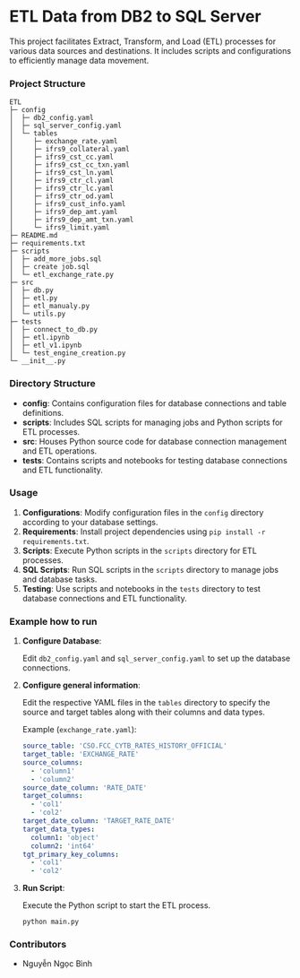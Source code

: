 # ETL Data from DB2 to SQL Server

This project facilitates Extract, Transform, and Load (ETL) processes for various data sources and destinations. It includes scripts and configurations to efficiently manage data movement.

### Project Structure

```
ETL
├─ config
│  ├─ db2_config.yaml
│  ├─ sql_server_config.yaml
│  └─ tables
│     ├─ exchange_rate.yaml
│     ├─ ifrs9_collateral.yaml
│     ├─ ifrs9_cst_cc.yaml
│     ├─ ifrs9_cst_cc_txn.yaml
│     ├─ ifrs9_cst_ln.yaml
│     ├─ ifrs9_ctr_cl.yaml
│     ├─ ifrs9_ctr_lc.yaml
│     ├─ ifrs9_ctr_od.yaml
│     ├─ ifrs9_cust_info.yaml
│     ├─ ifrs9_dep_amt.yaml
│     ├─ ifrs9_dep_amt_txn.yaml
│     └─ ifrs9_limit.yaml
├─ README.md
├─ requirements.txt
├─ scripts
│  ├─ add_more_jobs.sql
│  ├─ create job.sql
│  └─ etl_exchange_rate.py
├─ src
│  ├─ db.py
│  ├─ etl.py
│  ├─ etl_manualy.py
│  └─ utils.py
├─ tests
│  ├─ connect_to_db.py
│  ├─ etl.ipynb
│  ├─ etl_v1.ipynb
│  └─ test_engine_creation.py
└─ __init__.py
```

### Directory Structure

- **config**: Contains configuration files for database connections and table definitions.
- **scripts**: Includes SQL scripts for managing jobs and Python scripts for ETL processes.
- **src**: Houses Python source code for database connection management and ETL operations.
- **tests**: Contains scripts and notebooks for testing database connections and ETL functionality.

### Usage

1. **Configurations**: Modify configuration files in the `config` directory according to your database settings.
2. **Requirements**: Install project dependencies using `pip install -r requirements.txt`.
3. **Scripts**: Execute Python scripts in the `scripts` directory for ETL processes.
4. **SQL Scripts**: Run SQL scripts in the `scripts` directory to manage jobs and database tasks.
5. **Testing**: Use scripts and notebooks in the `tests` directory to test database connections and ETL functionality.

### Example how to run

1. **Configure Database**:

    Edit `db2_config.yaml` and `sql_server_config.yaml` to set up the database connections.

2. **Configure general information**:

    Edit the respective YAML files in the `tables` directory to specify the source and target tables along with their columns and data types.

    Example (`exchange_rate.yaml`):

    ```yaml
    source_table: 'CSO.FCC_CYTB_RATES_HISTORY_OFFICIAL'
    target_table: 'EXCHANGE_RATE'
    source_columns:
      - 'column1'
      - 'column2'
    source_date_column: 'RATE_DATE'
    target_columns:
      - 'col1'
      - 'col2'
    target_date_column: 'TARGET_RATE_DATE'
    target_data_types:
      column1: 'object'
      column2: 'int64'
    tgt_primary_key_columns:
      - 'col1'
      - 'col2'
    ```

3. **Run Script**:

    Execute the Python script to start the ETL process.

    ```
    python main.py
    ```

### Contributors

- Nguyễn Ngọc Bình
